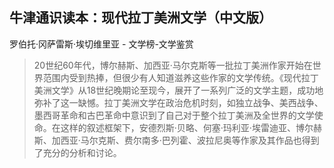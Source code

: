 ## 牛津通识读本：现代拉丁美洲文学（中文版）

罗伯托·冈萨雷斯·埃切维里亚  -  文学榜-文学鉴赏

> 20世纪60年代，博尔赫斯、加西亚·马尔克斯等一批拉丁美洲作家开始在世界范围内受到热捧，但很少有人知道滋养这些作家的文学传统。《现代拉丁美洲文学》从18世纪晚期论至现今，展开了一系列广泛的文学主题，成功地弥补了这一缺憾。拉丁美洲文学在政治危机时刻，如独立战争、美西战争、墨西哥革命和古巴革命中意识到了自己对于整个拉丁美洲及全世界的文学使命。在这样的叙述框架下，安德烈斯·贝略、何塞·玛利亚·埃雷迪亚、博尔赫斯、加西亚·马尔克斯、费尔南多·巴列霍、波拉尼奥等作家及其作品也得到了充分的分析和讨论。
